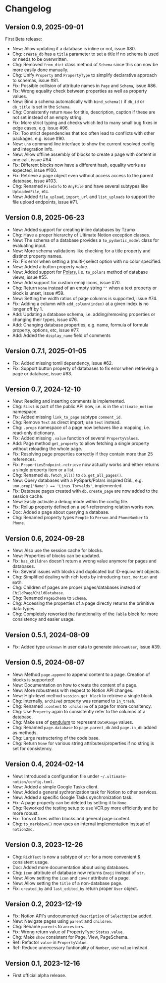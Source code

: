 # Changelog

## Version 0.9, 2025-09-01

First Beta release:

- New: Allow updating if a database is inline or not, issue #80.
- Chg: `create_db` has a `title` parameter to set a title if no schema is used or needs to be overwritten.
- Chg: Removed `from_dict` class method of `Schema` since this can now be more easily done manually.
- Chg: Unify `Property` and `PropertyType` to simplify declarative approach to schemas, issue #81.
- Fix: Possible collision of attribute names in `Page` and `Schema`, issue #86.
- Fix: Wrong equality check between properties as well as property values.
- New: Bind a schema automatically with `bind_schema()` if `db_id` or `db_title` is set in the `Schema`.
- Chg: Consistently return `None` for title, description, caption if these are not set instead of an empty string.
- Fix: More strict typing and checks which led to many small bug fixes in edge cases, e.g. issue #96.
- Fix: Too strict dependencies that too often lead to conflicts with other packages, e.g. issue #90.
- New: `uno` command line interface to show the current resolved config and integration info.
- New: Allow offline assembly of blocks to create a page with content in one call, issue #94.
- Fix: Different blocks now have a different hash, equality works as expected, issue #100.
- Fix: Retrieve a page object even without access access to the parent database, issue #103.
- Chg: Renamed `FileInfo` to `AnyFile` and have several subtypes like `UploadedFile`, etc.
- New: Added `file_upload`, `import_url` and `list_uploads` to support the file upload endpoints, issue #71.

## Version 0.8, 2025-06-23

- New: Added support for creating inline databases by Tzumx
- Chg: Have a proper hierarchy of Ultimate Notion exception classes.
- New: The schema of a database provides a `to_pydantic_model` class for evaluating input.
- New: More schema validations like checking for a title property and distinct property names.
- Fix: Fix error when setting a (multi-)select option with no color specified.
- New: Added a button property value.
- New: Added support for [Polars], i.e. `to_polars` method of database views, issue #55.
- New: Add support for custom emoji icons, issue #70.
- Chg: Return `None` instead of an empty string `""` when a text property or block is unset, issue #59.
- New: Setting the width ratios of page columns is supported, issue #74.
- Fix: Adding a column with `add_column(index)` at a given index is no longer off by 1.
- Add: Updating a database schema, i.e. adding/removing properties or changing their types, issue #76.
- Add: Changing database properties, e.g. name, formula of formula property, options, etc, issue #77.
- Add: Added the `display_name` field of comments

## Version 0.7.1, 2025-01-05

- Fix: Added missing tomli dependency, issue #62.
- Fix: Support button property of databases to fix error when retrieving a page or database, issue #63.

## Version 0.7, 2024-12-10

- New: Reading and inserting comments is implemented.
- Chg: `SList` is part of the public API now, i.e. is in the `ultimate_notion` namespace.
- Fix: Added missing `link_to_page` subtype `comment_id`.
- Chg: Remove `Text` as direct import, use `text` instead.
- Chg: `.props` namespace of a page now behaves like a mapping, i.e. read-only dictionary.
- Fix: Added missing `.value` function of several `PropertyValue`s.
- Add: Page method `get_property` to allow fetching a single property without reloading the whole page.
- Fix: Resolving page properties correctly if they contain more than 25 references.
- Fix: `PropertiesEndpoint.retrieve` now actually works and either returns a single property item or a list.
- Chg: Renamed `db.fetch_all()` to `db.get_all_pages()`.
- New: Query databases with a PySpark/Polars inspired DSL, e.g. `uno.prop('Name') == 'Linus Torvalds'`, implemented.
- Fix: Database pages created with `db.create_page` are now added to the session cache.
- New: Easily activate a debug mode within the config file.
- Fix: Rollup property defined on a self-referencing relation works now.
- Doc: Added a page about querying a database.
- Chg: Renamed property types `People` to `Person` and `PhoneNumber` to `Phone`.

## Version 0.6, 2024-09-28

- New: Also use the session cache for blocks.
- New: Properties of blocks can be updated.
- Fix: `has_children` doesn't return a wrong value anymore for pages and databases.
- Fix: Several issues with blocks and duplicated but ID-equivalent objects.
- Chg: Simplified dealing with rich texts by introducing `text`, `mention` and `math`.
- Chg: Children of pages are proper pages/databases instead of `ChildPage`/`ChildDatabase`.
- Chg: Renamed `PageSchema` to `Schema`.
- Chg: Accessing the properties of a page directly returns the primitive data types.
- Chg: Completely reworked the functionality of the `Table` block for more consistency and easier usage.

## Version 0.5.1, 2024-08-09

- Fix: Added type `unknown` in user data to generate `UnknownUser`, issue #39.

## Version 0.5, 2024-08-07

- New: Method `page.append` to append content to a page. Creation of blocks is supported!
- New: Documentation on how to create the content of a page.
- New: More robustness with respect to Notion API changes.
- New: High-level method `session.get_block` to retrieve a single block.
- Chg: Internally, `archived` property was renamed to `in_trash`.
- Chg: Renamed `.content` to `.children` of a page for more consitency.
- Chg: Use `Property` again to consistently refer to the columns of a database.
- Chg: Make use of [pendulum](https://pendulum.eustace.io/) to represent `DateRange` values.
- Chg: Renamed `page.database` to `page.parent_db` and `page.in_db` added as methods.
- Chg: Large restructering of the code base.
- Chg: Return `None` for various string attributes/properties if no string is set for consistency.

## Version 0.4, 2024-02-14

- New: Introduced a configuration file under `~/.ultimate-notion/config.toml`.
- New: Added a simple Google Tasks client.
- New: Added a general sychronization task for Notion to other services.
- New: Added a specific Google Tasks synchronization task.
- Fix: A page property can be deleted by setting it to `None`.
- Chg: Reworked the testing setup to use VCR.py more efficiently and be more robust.
- Fix: Tons of fixes within blocks and general page content.
- Chg: `to_markdown()` now uses an internal implementation instead of `notion2md`.

## Version 0.3, 2023-12-26

- Chg: `RichText` is now a subtype of `str` for a more convenient & consistent usage.
- Doc: Added more documentation about using databases.
- Chg: `icon` attribute of database now returns `Emoji` instead of `str`.
- New: Allow setting the `icon` and `cover` attribute of a page.
- New: Allow setting the `title` of a non-database page.
- Fix: `created_by` and `last_edited_by` return proper `User` object.

## Version 0.2, 2023-12-19

- Fix: Notion API's undocumented `description` of `SelectOption` added.
- New: Navigate pages using `parent` and `children`.
- Chg: Rename `parents` to `ancestors`.
- Fix: Wrong return value of PropertyType `Status.value`.
- Chg: Make `show` consistent for Page, View, PageSchema.
- Ref: Refactor `value` in `PropertyValue`.
- Ref: Reduce unnecessary funtionality of `Number`, use `value` instead.

## Version 0.1, 2023-12-16

- First official alpha release.

[Polars]: https://pola.rs/
